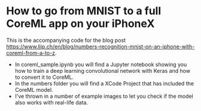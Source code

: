 # How to go from MNIST to a full CoreML app on your iPhoneX
 
This is the accompanying code for the blog post https://www.liip.ch/en/blog/numbers-recognition-mnist-on-an-iphone-with-coreml-from-a-to-z. 

- In coreml_sample.ipynb you will find a Jupyter notebook showing you how to train a deep learning convolutional network with Keras and how to convert it to CoreML. 
- In the numbers folder you will find a XCode Project that has included the CoreML model.
- I've thrown in a number of example images to let you check if the model also works with real-life data. 
